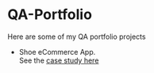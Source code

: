 # QA-Portfolio
Here are some of my QA portfolio projects

- Shoe eCommerce App.  
See the [case study here](https://docs.google.com/presentation/d/1sgTA5tTwr9DIVCFphknPZOV47kSYECzzN7g92Qa5Mk0/pub?start=true&loop=false&delayms=3000)
